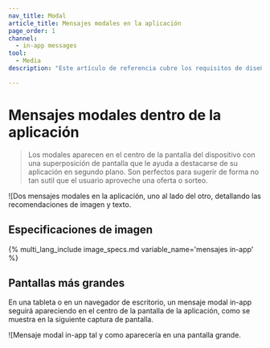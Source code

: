 ```yaml
---
nav_title: Modal
article_title: Mensajes modales en la aplicación
page_order: 1
channel:
  - in-app messages
tool:
  - Media
description: "Este artículo de referencia cubre los requisitos de diseño y mensajes de los mensajes modales dentro de la aplicación."

---
```


# Mensajes modales dentro de la aplicación

> Los modales aparecen en el centro de la pantalla del dispositivo con una superposición de pantalla que le ayuda a destacarse de su aplicación en segundo plano. Son perfectos para sugerir de forma no tan sutil que el usuario aproveche una oferta o sorteo.

![Dos mensajes modales en la aplicación, uno al lado del otro, detallando las recomendaciones de imagen y texto. 

## Especificaciones de imagen

{% multi_lang_include image_specs.md variable_name='mensajes in-app' %}

## Pantallas más grandes

En una tableta o en un navegador de escritorio, un mensaje modal in-app seguirá apareciendo en el centro de la pantalla de la aplicación, como se muestra en la siguiente captura de pantalla.

![Mensaje modal in-app tal y como aparecería en una pantalla grande. 



